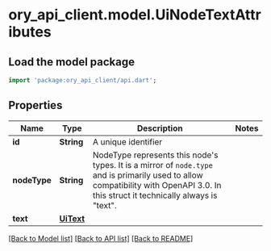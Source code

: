 # ory_api_client.model.UiNodeTextAttributes

## Load the model package
```dart
import 'package:ory_api_client/api.dart';
```

## Properties
Name | Type | Description | Notes
------------ | ------------- | ------------- | -------------
**id** | **String** | A unique identifier | 
**nodeType** | **String** | NodeType represents this node's types. It is a mirror of `node.type` and is primarily used to allow compatibility with OpenAPI 3.0.  In this struct it technically always is \"text\". | 
**text** | [**UiText**](UiText.md) |  | 

[[Back to Model list]](../README.md#documentation-for-models) [[Back to API list]](../README.md#documentation-for-api-endpoints) [[Back to README]](../README.md)


